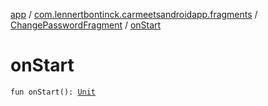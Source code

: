 [app](../../index.md) / [com.lennertbontinck.carmeetsandroidapp.fragments](../index.md) / [ChangePasswordFragment](index.md) / [onStart](./on-start.md)

# onStart

`fun onStart(): `[`Unit`](https://kotlinlang.org/api/latest/jvm/stdlib/kotlin/-unit/index.html)